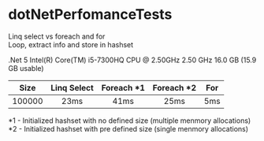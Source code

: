 # dotNetPerfomanceTests

Linq select vs foreach and for  
Loop, extract info and store in hashset

.Net 5
Intel(R) Core(TM) i5-7300HQ CPU @ 2.50GHz   2.50 GHz
16.0 GB (15.9 GB usable)

|   Size  | Linq Select | Foreach \*1 | Foreach \*2 | For |
|:-------:|:---------: | :----------: | :---------: | :-: |
| 100000  |   23ms     |      41ms    |     25ms    | 5ms |

\*1 - Initialized hashset with no defined size (multiple menmory allocations)  
\*2 - Initialized hashset with pre defined size (single menmory allocations)


